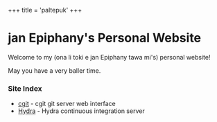 +++
title = 'paltepuk'
+++

# jan Epiphany's Personal Website

Welcome to my (ona li toki e jan Epiphany tawa mi's) personal website!

May you have a very baller time.

### Site Index

- [cgit](/cgit) - cgit git server web interface
- [Hydra](/hydra) - Hydra continuous integration server

